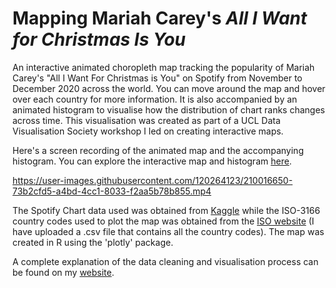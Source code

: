 # Mapping Mariah Carey's <i>All I Want for Christmas Is You</i>
An interactive animated choropleth map tracking the popularity of Mariah Carey's "All I Want For Christmas is You" on Spotify from November to December 2020 across the world. You can move around the map and hover over each country for more information. It is also accompanied by an animated histogram to visualise how the distribution of chart ranks changes across time. This visualisation was created as part of a UCL Data Visualisation Society workshop I led on creating interactive maps.

Here's a screen recording of the animated map and the accompanying histogram. You can explore the interactive map and histogram <a href = "https://brendonkoh-portfolio.netlify.app/projects/how-popular-is-all-i-want-for-christmas-is-you/#visualisation-and-brief-analysis" target = "_blank">here</a>.



https://user-images.githubusercontent.com/120264123/210016650-73b2cfd5-a4bd-4cc1-8033-f2aa5b78b855.mp4






The Spotify Chart data used was obtained from <a href = "https://www.kaggle.com/datasets/dhruvildave/spotify-charts?select=charts.csv">Kaggle</a> while the ISO-3166 country codes used to plot the map was obtained from the <a href = "https://www.iso.org/iso-3166-country-codes.html">ISO website</a> (I have uploaded a .csv file that contains all the country codes). The map was created in R using the 'plotly' package.

A complete explanation of the data cleaning and visualisation process can be found on my <a href = "https://brendonkoh-portfolio.netlify.app/projects/how-popular-is-all-i-want-for-christmas-is-you/" target = "_blank">website</a>.
